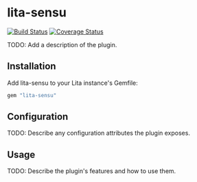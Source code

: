 # lita-sensu

[![Build Status](https://travis-ci.org/jlambert121/lita-sensu.png?branch=master)](https://travis-ci.org/jlambert121/lita-sensu)
[![Coverage Status](https://coveralls.io/repos/jlambert121/lita-sensu/badge.png)](https://coveralls.io/r/jlambert121/lita-sensu)

TODO: Add a description of the plugin.

## Installation

Add lita-sensu to your Lita instance's Gemfile:

``` ruby
gem "lita-sensu"
```

## Configuration

TODO: Describe any configuration attributes the plugin exposes.

## Usage

TODO: Describe the plugin's features and how to use them.
